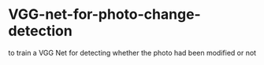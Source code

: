 # VGG-net-for-photo-change-detection
to train a VGG Net for detecting whether the photo had been modified or not
